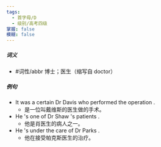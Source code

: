 ```yaml
---
tags:
  - 首字母/D
  - 级别/高考四级
掌握: false
模糊: false
---
```

##### 词义
- #词性/abbr  博士；医生（缩写自 doctor）
##### 例句
- It was a certain Dr Davis who performed the operation .
	- 是一位叫戴维斯的医生做的手术。
- He 's one of Dr Shaw 's patients .
	- 他是肖医生的病人之一。
- He 's under the care of Dr Parks .
	- 他在接受帕克斯医生的治疗。
